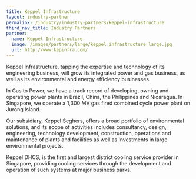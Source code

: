 ```yaml
---
title: Keppel Infrastructure
layout: industry-partner
permalink: /industry/industry-partners/keppel-infrastructure
third_nav_title: Industry Partners
partner:
  name: Keppel Infrastructure
  image: /images/partners/large/keppel_infrastructure_large.jpg
  url: http://www.kepinfra.com/
---
```

Keppel Infrastructure, tapping the expertise and technology of its engineering business, will grow its integrated power and gas business, as well as its environmental and energy efficiency businesses.

In Gas to Power, we have a track record of developing, owning and operating power plants in Brazil, China, the Philippines and Nicaragua. In Singapore, we operate a 1,300 MV gas fired combined cycle power plant on Jurong Island. 

Our subsidiary, Keppel Seghers, offers a broad portfolio of environmental solutions, and its scope of activities includes consultancy, design, engineering, technology development, construction, operations and maintenance of plants and facilities as well as investments in large environmental projects.

Keppel DHCS, is the first and largest district cooling service provider in Singapore, providing cooling services through the development and operation of such systems at major business parks.
